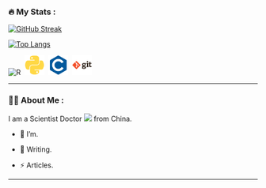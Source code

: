 
### :fire: My Stats :

[![GitHub Streak](http://github-readme-streak-stats.herokuapp.com?user=wangquanmed)](https://git.io/streak-stats)

[![Top Langs](https://github-readme-stats.vercel.app/api/top-langs/?username=wangquanmed)](https://github.com/wangquanmed/github-readme-stats)

<div>
  <img src="https://github.com/devicons/devicon/blob/master/icons/r/r-plain-wordmark.svg"  title="R" alt="R" width="40" height="40"/>&nbsp;
  <img src="https://github.com/devicons/devicon/blob/master/icons/python/python-plain.svg" title="HTML5" alt="HTML" width="40" height="40"/>&nbsp;
  <img src="https://github.com/devicons/devicon/blob/master/icons/c/c-plain.svg" title="JavaScript" alt="JavaScript" width="40" height="40"/>&nbsp;
  <img src="https://github.com/devicons/devicon/blob/master/icons/git/git-original-wordmark.svg" title="Git" **alt="Git" width="40" height="40"/>
</div>

---

### :man_technologist: About Me :

I am a Scientist Doctor <img src="https://media.giphy.com/media/WUlplcMpOCEmTGBtBW/giphy.gif" width="30"> from China.

- :telescope: I’m.

- :seedling: Writing.

- :zap: Articles.

---


